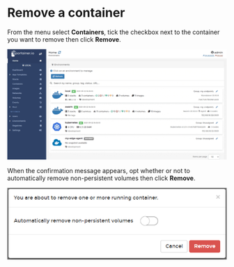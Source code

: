 # Remove a container

From the menu select **Containers**, tick the checkbox next to the container you want to remove then click **Remove**.

![](../../../.gitbook/assets/2.9-containers-remove-1.gif)

When the confirmation message appears, opt whether or not to automatically remove non-persistent volumes then click **Remove**.

![](../../../.gitbook/assets/containers-remove-2.png)

